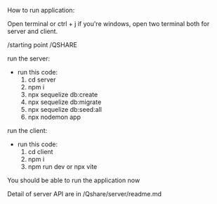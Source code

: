 How to run application:

Open terminal or ctrl + j if you're windows, open two terminal both for server and client.

/starting point /QSHARE

run the server:

- run this code:
  1. cd server
  2. npm i
  3. npx sequelize db:create
  4. npx sequelize db:migrate
  5. npx sequelize db:seed:all
  6. npx nodemon app

run the client:

- run this code:
  1. cd client
  2. npm i
  3. npm run dev or npx vite

You should be able to run the application now

Detail of server API are in /Qshare/server/readme.md
